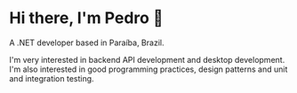 # Hi there, I'm Pedro 👋

A .NET developer based in Paraíba, Brazil. 

I'm very interested in backend API development and desktop development. I'm also interested in good programming practices, design patterns and unit and integration testing.
